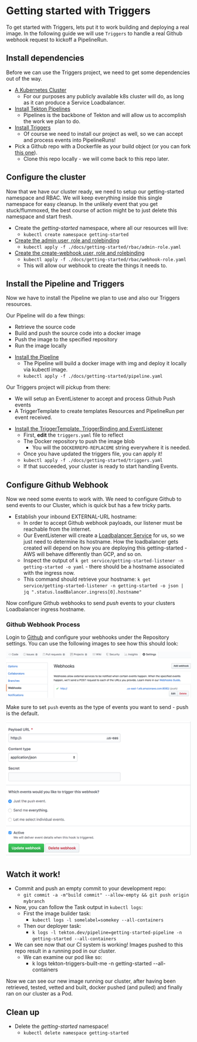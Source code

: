 # Getting started with Triggers

To get started with Triggers, lets put it to work building and deploying a real image. In the following guide we will use `Triggers` to handle a real Github webhook request to kickoff a PipelineRun.

## Install dependencies

Before we can use the Triggers project, we need to get some dependencies out of the way.

  - [A Kubernetes Cluster](https://kubernetes.io/docs/setup/)
    - For our purposes any publicly available k8s cluster will do, as long as it can produce a Service Loadbalancer.
  - [Install Tekton Pipelines](https://github.com/tektoncd/pipeline/blob/master/docs/install.md#installing-tekton-pipelines)
    - Pipelines is the backbone of Tekton and will allow us to accomplish the work we plan to do.
  - [Install Triggers](https://github.com/tektoncd/triggers/blob/master/DEVELOPMENT.md#install-triggers)
    - Of course we need to install our project as well, so we can accept and process events into PipelineRuns!
  - Pick a Github repo with a Dockerfile as your build object (or you can fork [this one](https://github.com/iancoffey/ulmaceae)).
    - Clone this repo locally -  we will come back to this repo later.
## Configure the cluster

Now that we have our cluster ready, we need to setup our getting-started namespace and RBAC. We will keep everything inside this single namespace for easy cleanup. In the unlikely event that you get stuck/flummoxed, the best course of action might be to just delete this namespace and start fresh.

- Create the *getting-started* namespace, where all our resources will live:
  - `kubectl create namespace getting-started`
- [Create the admin user, role and rolebinding](./rbac/admin-role.yaml)
  - `kubectl apply -f ./docs/getting-started/rbac/admin-role.yaml`
- [Create the create-webhook user, role and rolebinding](./rbac/webhook-role.yaml)
  - `kubectl apply -f ./docs/getting-started/rbac/webhook-role.yaml`
  - This will allow our webhook to create the things it needs to.

## Install the Pipeline and Triggers

Now we have to install the Pipeline we plan to use and also our Triggers resources.

Our Pipeline will do a few things:
- Retrieve the source code
- Build and push the source code into a docker image
- Push the image to the specified repository
- Run the image locally
<!-- -->
- [Install the Pipeline](./pipeline.yaml)
  - The Pipeline will build a docker image with img and deploy it locally via kubectl image.
  - `kubectl apply -f ./docs/getting-started/pipeline.yaml`
<!-- -->
Our Triggers project will pickup from there:
- We will setup an EventListener to accept and process Github Push events
- A TriggerTemplate to create templates Resources and PipelineRun per event received.
<!-- -->
- [Install the TriggerTemplate, TriggerBinding and EventListener](./triggers.yaml)
  -  First, **edit** the `triggers.yaml` file to reflect
    - The Docker repository to push the image blob
      - You will the `DOCKERREPO-REPLACEME` string everywhere it is needed.
  - Once you have updated the triggers file, you can apply it!
  - `kubectl apply -f ./docs/getting-started/triggers.yaml`
  - If that succeeded, your cluster is ready to start handling Events.

## Configure Github Webhook

Now we need some events to work with. We need to configure Github to send events to our Cluster, which is quick but has a few tricky parts.

- Establish your inbound EXTERNAL-URL hostname:
  - In order to accept Github webhook payloads, our listener must be reachable from the internet.
  - Our EventListener will create a [Loadbalancer Service](https://kubernetes.io/docs/concepts/services-networking/service/#loadbalancer) for us, so we just need to determine its hostname. How the loadbalancer gets created will depend on how you are deploying this getting-started - AWS will behave differently than GCP, and so on.
  - Inspect the output of `k get service/getting-started-listener -n getting-started -o yaml` - there should be a hostname associated with the ingress now.
  - This command should retrieve your hostname: `k get service/getting-started-listener -n getting-started -o json | jq ".status.loadBalancer.ingress[0].hostname"`

Now configure Github webhooks to send *push* events to your clusters Loadbalancer ingress hostname.

### Github Webhook Process

Login to [Github](https://github.com) and configure your webhooks under the Repository settings. You can use the following images to see how this should look:

![Github Webhook Push](images/trigger-webhook.png)

Make sure to set `push` events as the type of events you want to send - push is the default.

![Github Webhook Setup](images/trigger-webhook2.png)

## Watch it work!

- Commit and push an empty commit to your development repo:
  - `git commit -a -m"build commit" --allow-empty && git push origin mybranch`
- Now, you can follow the Task output in `kubectl logs`:
  - First the image builder task:
    - `kubectl logs -l somelabel=somekey --all-containers`
  - Then our deployer task:
    - `k logs -l tekton.dev/pipeline=getting-started-pipeline -n getting-started --all-containers`
- We can see now that our CI system is working! Images pushed to this repo result in a running pod in our cluster.
  - We can examine our pod like so:
    - k logs tekton-triggers-built-me -n getting-started --all-containers

Now we can see our new image running our cluster, after having been retrieved, tested, vetted and built, docker pushed (and pulled) and finally ran on our cluster as a Pod.

## Clean up

- Delete the *getting-started* namespace!
  - `kubectl delete namespace getting-started`
